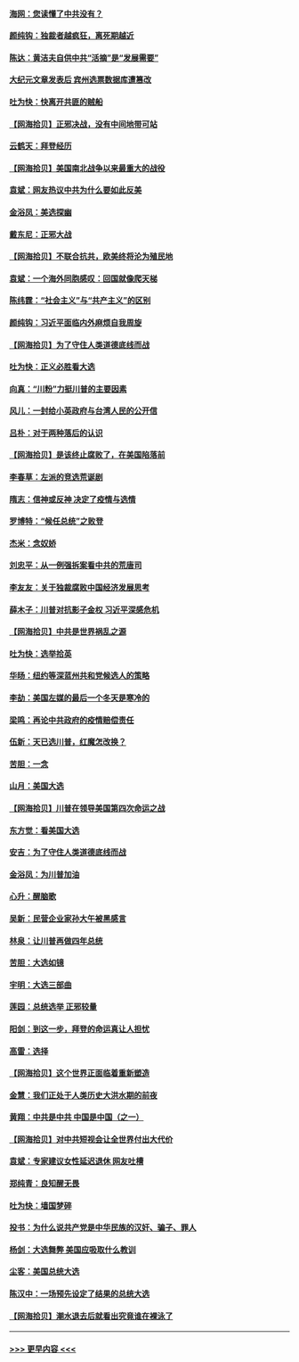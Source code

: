 #### [海网：您读懂了中共没有？](../pages/nsc993/n12570487.md?t=11241002) 
#### [颜纯钩：独裁者越疯狂，离死期越近](../pages/nsc993/n12569055.md?t=11241002) 
#### [陈达：黄洁夫自供中共“活摘”是“发展需要”](../pages/nsc993/n12568541.md?t=11241002) 
#### [大纪元文章发表后 宾州选票数据库遭篡改](../pages/nsc993/n12568105.md?t=11241002) 
#### [吐为快：快离开共匪的贼船](../pages/nsc993/n12568462.md?t=11241002) 
#### [【网海拾贝】正邪决战，没有中间地带可站](../pages/nsc993/n12568439.md?t=11241002) 
#### [云鹤天：拜登经历](../pages/nsc993/n12567294.md?t=11241002) 
#### [【网海拾贝】美国南北战争以来最重大的战役](../pages/nsc993/n12567247.md?t=11241002) 
#### [袁斌：网友热议中共为什么要如此反美](../pages/nsc993/n12567162.md?t=11241002) 
#### [金浴凤：美选探幽](../pages/nsc993/n12567147.md?t=11241002) 
#### [戴东尼：正邪大战](../pages/nsc993/n12567033.md?t=11241002) 
#### [【网海拾贝】不联合抗共，欧美终将沦为殖民地](../pages/nsc993/n12565068.md?t=11241002) 
#### [袁斌：一个海外同胞感叹：回国就像爬天梯](../pages/nsc993/n12564986.md?t=11241002) 
#### [陈纬霆：“社会主义”与“共产主义”的区别](../pages/nsc993/n12562417.md?t=11241002) 
#### [颜纯钩：习近平面临内外麻烦自我周旋](../pages/nsc993/n12563356.md?t=11241002) 
#### [【网海拾贝】为了守住人类道德底线而战](../pages/nsc993/n12562542.md?t=11241002) 
#### [吐为快：正义必胜看大选](../pages/nsc993/n12561967.md?t=11241002) 
#### [向真：“川粉”力挺川普的主要因素](../pages/nsc993/n12560774.md?t=11241002) 
#### [风儿：一封给小英政府与台湾人民的公开信](../pages/nsc993/n12560581.md?t=11241002) 
#### [吕朴：对于两种落后的认识](../pages/nsc993/n12560492.md?t=11241002) 
#### [【网海拾贝】是该终止腐败了，在美国陷落前](../pages/nsc993/n12559936.md?t=11241002) 
#### [李春草：左派的竞选荒诞剧](../pages/nsc993/n12558380.md?t=11241002) 
#### [隋志：信神或反神 决定了疫情与选情](../pages/nsc993/n12558255.md?t=11241002) 
#### [罗博特：“候任总统”之败登](../pages/nsc993/n12558189.md?t=11241002) 
#### [杰米：念奴娇](../pages/nsc993/n12558174.md?t=11241002) 
#### [刘忠平：从一例强拆案看中共的荒唐司](../pages/nsc993/n12558036.md?t=11241002) 
#### [李友友：关于独裁腐败中国经济发展思考](../pages/nsc993/n12558004.md?t=11241002) 
#### [薛木子：川普对抗影子金权 习近平深感危机](../pages/nsc993/n12557342.md?t=11241002) 
#### [【网海拾贝】中共是世界祸乱之源](../pages/nsc993/n12555353.md?t=11241002) 
#### [吐为快：选举拾英](../pages/nsc993/n12555041.md?t=11241002) 
#### [华旸：纽约等深蓝州共和党候选人的策略](../pages/nsc993/n12554309.md?t=11241002) 
#### [李劼：美国左媒的最后一个冬天是寒冷的](../pages/nsc993/n12552947.md?t=11241002) 
#### [梁鸣：再论中共政府的疫情赔偿责任](../pages/nsc993/n12553012.md?t=11241002) 
#### [伍新：天已选川普，红魔怎改换？](../pages/nsc993/n12552970.md?t=11241002) 
#### [苦胆：一念](../pages/nsc993/n12552957.md?t=11241002) 
#### [山月：美国大选](../pages/nsc993/n12552446.md?t=11241002) 
#### [【网海拾贝】川普在领导美国第四次命运之战](../pages/nsc993/n12551973.md?t=11241002) 
#### [东方觉：看美国大选](../pages/nsc993/n12551647.md?t=11241002) 
#### [安吉：为了守住人类道德底线而战](../pages/nsc993/n12551111.md?t=11241002) 
#### [金浴凤：为川普加油](../pages/nsc993/n12551085.md?t=11241002) 
#### [心升：醒脑歌](../pages/nsc993/n12550984.md?t=11241002) 
#### [吴新：民营企业家孙大午被黑感言](../pages/nsc993/n12550656.md?t=11241002) 
#### [林泉：让川普再做四年总统](../pages/nsc993/n12550640.md?t=11241002) 
#### [苦胆：大选如镜](../pages/nsc993/n12550630.md?t=11241002) 
#### [宇明：大选三部曲](../pages/nsc993/n12550603.md?t=11241002) 
#### [莲园：总统选举 正邪较量](../pages/nsc993/n12550594.md?t=11241002) 
#### [阳剑：到这一步，拜登的命运真让人担忧](../pages/nsc993/n12549093.md?t=11241002) 
#### [高雷：选择](../pages/nsc993/n12549087.md?t=11241002) 
#### [【网海拾贝】这个世界正面临着重新塑造](../pages/nsc993/n12548326.md?t=11241002) 
#### [金慧：我们正处于人类历史大洪水期的前夜](../pages/nsc993/n12547914.md?t=11241002) 
#### [黄翔：中共是中共 中国是中国（之一）](../pages/nsc993/n12547576.md?t=11241002) 
#### [【网海拾贝】对中共短视会让全世界付出大代价](../pages/nsc993/n12546043.md?t=11241002) 
#### [袁斌：专家建议女性延迟退休 网友吐槽](../pages/nsc993/n12545424.md?t=11241002) 
#### [郑纯青：良知醒无畏](../pages/nsc993/n12545394.md?t=11241002) 
#### [吐为快：墙国梦碎](../pages/nsc993/n12545309.md?t=11241002) 
#### [投书：为什么说共产党是中华民族的汉奸、骗子、罪人](../pages/nsc993/n12545089.md?t=11241002) 
#### [杨剑：大选舞弊 美国应吸取什么教训](../pages/nsc993/n12543937.md?t=11241002) 
#### [尘客：美国总统大选](../pages/nsc993/n12543828.md?t=11241002) 
#### [陈汉中：一场预先设定了结果的总统大选](../pages/nsc993/n12543564.md?t=11241002) 
#### [【网海拾贝】潮水退去后就看出究竟谁在裸泳了](../pages/nsc993/n12543321.md?t=11241002) 

----
#### [ >>> 更早内容 <<< ](../indexes/nsc993-earlier.md)

